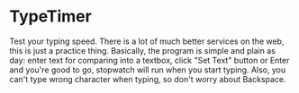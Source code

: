 # TypeTimer
Test your typing speed. There is a lot of much better services on the web, this is just a practice thing.
Basically, the program is simple and plain as day: enter text for comparing into a textbox, click "Set Text" button or Enter and you're good to go, stopwatch will run when you start typing.
Also, you can't type wrong character when typing, so don't worry about Backspace.
